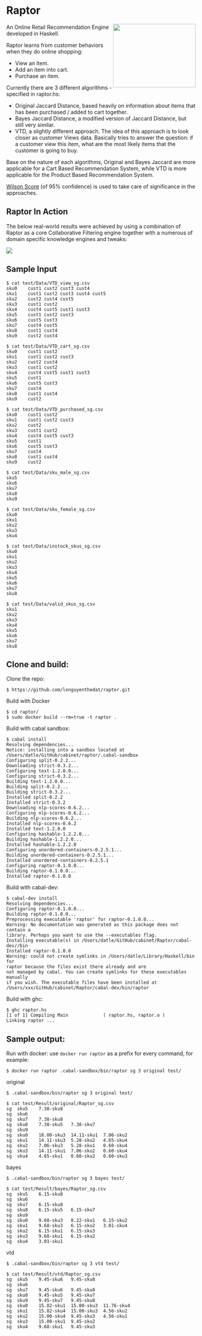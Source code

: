 Raptor
======

<a href="url"><img src="./assets/raptor.png" align="right" height="169" width="220" ></a>

An Online Retail Recommendation Engine developed in Haskell.

Raptor learns from customer behaviors when they do online shopping: 
- View an item.
- Add an item into cart. 
- Purchase an item.

Currently there are 3 different algorithms - specified in raptor.hs:
- Original Jaccard Distance, based heavily on information about items that has been purchased / added to cart together.
- Bayes Jaccard Distance, a modified version of Jaccard Distance, but still very similar.
- VTD, a slightly different approach. The idea of this approach is to look closer as customer Views data. 
Basically tries to answer the question: if a customer view this item, what are the most likely items that the customer is going to buy.

Base on the nature of each algorithms, Original and Bayes Jaccard are more applicable for a Cart Based Recommendation System, while VTD is more  applicable for the Product Based Recommendation System.

[Wilson Score](http://www.evanmiller.org/how-not-to-sort-by-average-rating.html) (of 95% confidence) is used to take care of significance in the approaches.

Raptor In Action
----------------

The below real-world results were achieved by using a combination of Raptor as a core Collaborative Filtering engine together with a numerous of domain specific knowledge engines and tweaks:

<a href="url"><img src="./assets/raptor-in-action.png"></a>


Sample Input
------------

    $ cat test/Data/VTD_view_sg.csv 
    sku0	cust1 cust2 cust3 cust4
    sku1	cust1 cust2 cust3 cust4 cust5
    sku2	cust2 cust4 cust5
    sku3	cust1 cust2
    sku4	cust4 cust5 cust1 cust3
    sku5	cust1 cust2 cust3
    sku6	cust5 cust3
    sku7	cust4 cust5
    sku8	cust1 cust4
    sku9	cust2 cust4

    $ cat test/Data/VTD_cart_sg.csv 
    sku0	cust1 cust2
    sku1	cust1 cust2 cust3
    sku2	cust2 cust4
    sku3	cust1 cust2
    sku4	cust4 cust5 cust1 cust3
    sku5	cust1
    sku6	cust5 cust3
    sku7	cust4
    sku8	cust1 cust4
    sku9	cust2

    $ cat test/Data/VTD_purchased_sg.csv 
    sku0	cust1 cust2
    sku1	cust1 cust2 cust3
    sku2	cust2
    sku3	cust1 cust2
    sku4	cust4 cust5 cust3
    sku5	cust1
    sku6	cust5 cust3
    sku7	cust4
    sku8	cust1 cust4
    sku9	cust2

    $ cat test/Data/sku_male_sg.csv 
    sku5
    sku6
    sku7
    sku8
    sku9

    $ cat test/Data/sku_female_sg.csv 
    sku0
    sku1
    sku2
    sku3
    sku4

    $ cat test/Data/instock_skus_sg.csv 
    sku0
    sku1
    sku2
    sku3
    sku4
    sku5
    sku6
    sku7
    sku8

    $ cat test/Data/valid_skus_sg.csv 
    sku1
    sku2
    sku3
    sku4
    sku5
    sku6
    sku7
    sku8

Clone and build:
----------------

Clone the repo:

	$ https://github.com/lenguyenthedat/raptor.git

Build with Docker

	$ cd raptor/
	$ sudo docker build --rm=true -t raptor .

Build with cabal sandbox:

    $ cabal install
    Resolving dependencies...
    Notice: installing into a sandbox located at
    /Users/datle/GitHub/cabinet/raptor/.cabal-sandbox
    Configuring split-0.2.2...
    Downloading strict-0.3.2...
    Configuring text-1.2.0.0...
    Configuring strict-0.3.2...
    Building text-1.2.0.0...
    Building split-0.2.2...
    Building strict-0.3.2...
    Installed split-0.2.2
    Installed strict-0.3.2
    Downloading nlp-scores-0.6.2...
    Configuring nlp-scores-0.6.2...
    Building nlp-scores-0.6.2...
    Installed nlp-scores-0.6.2
    Installed text-1.2.0.0
    Configuring hashable-1.2.2.0...
    Building hashable-1.2.2.0...
    Installed hashable-1.2.2.0
    Configuring unordered-containers-0.2.5.1...
    Building unordered-containers-0.2.5.1...
    Installed unordered-containers-0.2.5.1
    Configuring raptor-0.1.0.0...
    Building raptor-0.1.0.0...
    Installed raptor-0.1.0.0

Build with cabal-dev:

    $ cabal-dev install
    Resolving dependencies...
    Configuring raptor-0.1.0.0...
    Building raptor-0.1.0.0...
    Preprocessing executable 'raptor' for raptor-0.1.0.0...
    Warning: No documentation was generated as this package does not contain a
    library. Perhaps you want to use the --executables flag.
    Installing executable(s) in /Users/datle/GitHub/cabinet/Raptor/cabal-dev//bin
    Installed raptor-0.1.0.0
    Warning: could not create symlinks in /Users/datle/Library/Haskell/bin for
    raptor because the files exist there already and are
    not managed by cabal. You can create symlinks for these executables manually
    if you wish. The executable files have been installed at
    /Users/xxx/GitHub/cabinet/Raptor/cabal-dev/bin/raptor

Build with ghc:

    $ ghc raptor.hs
    [1 of 1] Compiling Main             ( raptor.hs, raptor.o )
    Linking raptor ...

Sample output:
--------------

Run with docker: use `docker run raptor` as a prefix for every command, for example:

	$ docker run raptor .cabal-sandbox/bin/raptor sg 3 original test/

original

    $ .cabal-sandbox/bin/raptor sg 3 original test/
    
    $ cat test/Result/original/Raptor_sg.csv 
    sg	sku5	7.38-sku8
    sg	sku6	
    sg	sku7	7.38-sku8
    sg	sku8	7.38-sku5	7.38-sku7
    sg	sku9	
    sg	sku0	18.00-sku3	14.11-sku1	7.06-sku2
    sg	sku1	14.11-sku3	5.28-sku2	4.65-sku4
    sg	sku2	7.06-sku3	5.28-sku1	0.60-sku4
    sg	sku3	14.11-sku1	7.06-sku2	0.60-sku4
    sg	sku4	4.65-sku1	0.60-sku2	0.60-sku3

bayes

    $ .cabal-sandbox/bin/raptor sg 3 bayes test/
    
    $ cat test/Result/bayes/Raptor_sg.csv 
    sg	sku5	6.15-sku8
    sg	sku6	
    sg	sku7	6.15-sku8
    sg	sku8	6.15-sku5	6.15-sku7
    sg	sku9	
    sg	sku0	9.68-sku3	8.22-sku1	6.15-sku2
    sg	sku1	9.68-sku3	6.15-sku2	3.01-sku4
    sg	sku2	6.15-sku1	6.15-sku3
    sg	sku3	9.68-sku1	6.15-sku2
    sg	sku4	3.01-sku1

vtd

    $ .cabal-sandbox/bin/raptor sg 3 vtd test/
    
    $ cat test/Result/vtd/Raptor_sg.csv 
    sg	sku5	9.45-sku6	9.45-sku8
    sg	sku6	
    sg	sku7	9.45-sku6	9.45-sku8
    sg	sku8	9.45-sku5	9.45-sku7
    sg	sku9	9.45-sku7	9.45-sku8
    sg	sku0	15.82-sku1	15.00-sku3	11.76-sku4
    sg	sku1	15.82-sku4	15.00-sku3	4.56-sku2
    sg	sku2	15.00-sku4	9.45-sku3	4.56-sku1
    sg	sku3	15.00-sku1	9.45-sku2
    sg	sku4	9.68-sku1	9.45-sku3
